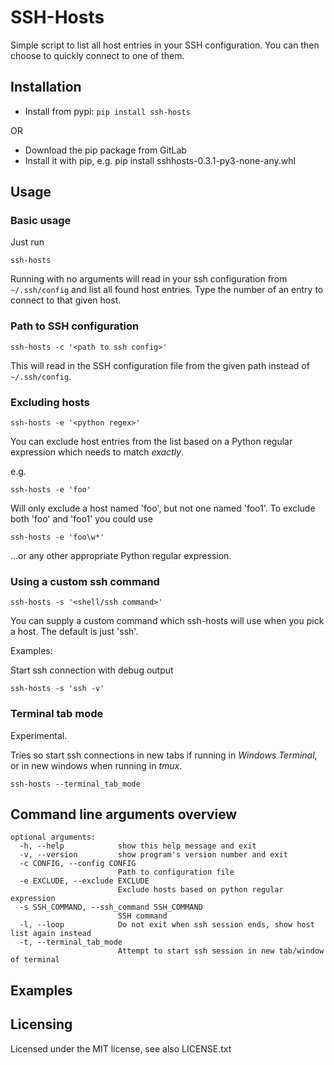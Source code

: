 # SSH-Hosts

Simple script to list all host entries in your SSH configuration. You can then choose to quickly connect to one of them.

## Installation

  * Install from pypi: ```pip install ssh-hosts```

  OR

  * Download the pip package from GitLab
  * Install it with pip, e.g. pip install sshhosts-0.3.1-py3-none-any.whl

## Usage

### Basic usage

Just run
```
ssh-hosts
```
Running with no arguments will read in your ssh configuration from ```~/.ssh/config``` and list all found host entries. Type the number of an entry to connect to that given host.

### Path to SSH configuration

```
ssh-hosts -c '<path to ssh config>'
```
This will read in the SSH configuration file from the given path instead of ```~/.ssh/config```.


### Excluding hosts

```
ssh-hosts -e '<python regex>'
```
You can exclude host entries from the list based on a Python regular expression which needs to match *exactly*.

e.g.
```
ssh-hosts -e 'foo'
```
Will only exclude a host named 'foo', but not one named 'foo1'. To exclude both 'foo' and 'foo1' you could use

```
ssh-hosts -e 'foo\w*'
```

...or any other appropriate Python regular expression.

### Using a custom ssh command

```
ssh-hosts -s '<shell/ssh command>'
```

You can supply a custom command which ssh-hosts will use when you pick a host. The default is just 'ssh'.

Examples:

Start ssh connection with debug output
```
ssh-hosts -s 'ssh -v'
```

### Terminal tab mode

Experimental.

Tries so start ssh connections in new tabs if running in *Windows Terminal*, or in new windows when running in *tmux*.

```
ssh-hosts --terminal_tab_mode
```

## Command line arguments overview

```
optional arguments:
  -h, --help            show this help message and exit
  -v, --version         show program's version number and exit
  -c CONFIG, --config CONFIG
                        Path to configuration file
  -e EXCLUDE, --exclude EXCLUDE
                        Exclude hosts based on python regular expression
  -s SSH_COMMAND, --ssh_command SSH_COMMAND
                        SSH command
  -l, --loop            Do not exit when ssh session ends, show host list again instead
  -t, --terminal_tab_mode
                        Attempt to start ssh session in new tab/window of terminal
```
## Examples



## Licensing

Licensed under the MIT license, see also LICENSE.txt
